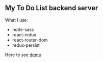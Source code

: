 ## My To Do List backend server

What I use:

- node-sass
- react-redux
- react-router-dom
- redux-persist

Here to see [demo](dazzling-colden-ec2175.netlify.app)

